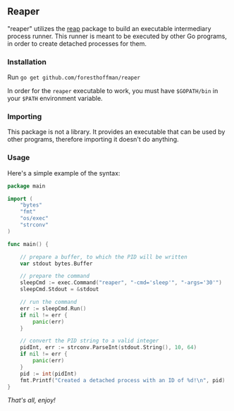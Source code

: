 ## Reaper

"reaper" utilizes the [reap](https://github.com/foresthoffman/reap) package to build an executable intermediary process runner. This runner is meant to be executed by other Go programs, in order to create detached processes for them.

### Installation

Run `go get github.com/foresthoffman/reaper`

In order for the `reaper` executable to work, you must have `$GOPATH/bin` in your `$PATH` environment variable.

### Importing

This package is not a library. It provides an executable that can be used by other programs, therefore importing it doesn't do anything.

### Usage

Here's a simple example of the syntax:

```Go
package main

import (
	"bytes"
	"fmt"
	"os/exec"
	"strconv"
)

func main() {

	// prepare a buffer, to which the PID will be written
	var stdout bytes.Buffer

	// prepare the command
	sleepCmd := exec.Command("reaper", "-cmd='sleep'", "-args='30'")
	sleepCmd.Stdout = &stdout

	// run the command
	err := sleepCmd.Run()
	if nil != err {
		panic(err)
	}

	// convert the PID string to a valid integer
	pidInt, err := strconv.ParseInt(stdout.String(), 10, 64)
	if nil != err {
		panic(err)
	}
	pid := int(pidInt)
	fmt.Printf("Created a detached process with an ID of %d!\n", pid)
}
```

_That's all, enjoy!_
